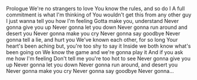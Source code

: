 Prologue
We're no strangers to love
You know the rules, and so do I
A full commitment is what I'm thinking of
You wouldn't get this from any other guy
I just wanna tell you how I'm feeling
Gotta make you, understand
Never gonna give you up
Never gonna let you down
Never gonna run around and desert you
Never gonna make you cry
Never gonna say goodbye
Never gonna tell a lie, and hurt you
We've known each other, for so long
Your heart's been aching but, you're too shy to say it
Inside we both know what's been going on
We know the game and we're gonna play it
And if you ask me how I'm feeling
Don't tell me you're too hot to see
Never gonna give you up
Never gonna let you down
Never gonna run around, and desert you
Never gonna make you cry
Never gonna say goodbye
Never gonna…

